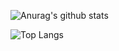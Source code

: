 ![Anurag's github stats](https://github-readme-stats.vercel.app/api?username=dionomusuko&theme=merko&show_icons=true)

![Top Langs](https://github-readme-stats.vercel.app/api/top-langs/?username=dionomusuko&hide=ruby,html,javascript,css&layout=compact)
